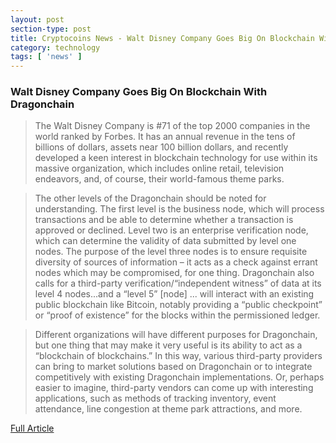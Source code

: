 ```yaml
---
layout: post
section-type: post
title: Cryptocoins News - Walt Disney Company Goes Big On Blockchain With Dragonchain
category: technology
tags: [ 'news' ]
---
```


### Walt Disney Company Goes Big On Blockchain With Dragonchain

> The Walt Disney Company is #71 of the top 2000 companies in the world ranked by Forbes. It has an annual revenue in the tens of billions of dollars, assets near 100 billion dollars, and recently developed a keen interest in blockchain technology for use within its massive organization, which includes online retail, television endeavors, and, of course, their world-famous theme parks.

> The other levels of the Dragonchain should be noted for understanding. The first level is the business node, which will process transactions and be able to determine whether a transaction is approved or declined. Level two is an enterprise verification node, which can determine the validity of data submitted by level one nodes. The purpose of the level three nodes is to ensure requisite diversity of sources of information – it acts as a check against errant nodes which may be compromised, for one thing. Dragonchain also calls for a third-party verification/“independent witness” of data at its level 4 nodes...and a “level 5” [node] ... will interact with an existing public blockchain like Bitcoin, notably providing a “public checkpoint” or “proof of existence” for the blocks within the permissioned ledger.

> Different organizations will have different purposes for Dragonchain, but one thing that may make it very useful is its ability to act as a “blockchain of blockchains.” In this way, various third-party providers can bring to market solutions based on Dragonchain or to integrate competitively with existing Dragonchain implementations. Or, perhaps easier to imagine, third-party vendors can come up with interesting applications, such as methods of tracking inventory, event attendance, line congestion at theme park attractions, and more.

[Full Article](https://www.cryptocoinsnews.com/walt-disney-company-goes-big-blockchain-dragonchain/)
